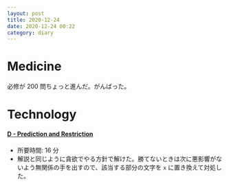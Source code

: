 ```yaml
---
layout: post
title: 2020-12-24
date: 2020-12-24 00:22
category: diary
---
```


# Medicine
必修が 200 問ちょっと進んだ。がんばった。

# Technology

#### [D - Prediction and Restriction](https://atcoder.jp/contests/abc149/tasks/abc149_d)
- 所要時間: 16 分
- 解説と同じように貪欲でやる方針で解けた。勝てないときは次に悪影響がないよう無関係の手を出すので、該当する部分の文字を `x` に置き換えて対処した。